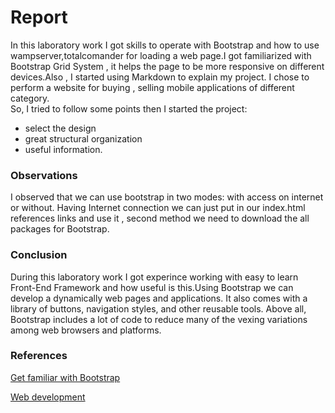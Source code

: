 # Report
In this laboratory work I got skills to operate with Bootstrap and how to use wampserver,totalcomander for loading a web page.I got familiarized with Bootstrap Grid System , it helps the page to be more responsive on different devices.Also , I started using Markdown to explain my project. 
I chose to perform a website for buying , selling mobile applications of different category.  
So, I tried to follow some points then I started the project:  
 * select the design
 * great structural organization
 * useful information.

### __**Observations**__  

I observed that we can use bootstrap in two modes: with access on internet or without. Having Internet connection we can just put in our index.html references links and use it , second method we need to download the all packages for Bootstrap.  
### __**Conclusion**__ 

During this laboratory work I got experince working with easy to learn Front-End Framework and how useful is this.Using Bootstrap we can develop a dynamically web pages and applications. It also comes with a library of buttons, navigation styles, and other reusable tools. Above all, Bootstrap includes a lot of code to reduce many of the vexing variations among web browsers and platforms.  


### __**References**__  
[Get familiar with Bootstrap](https://www.w3schools.com/bootstrap/)  

[Web development](https://www.ibm.com/developerworks/library/wa-bootstrap/index.html)








